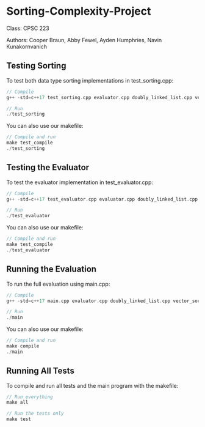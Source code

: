# Sorting-Complexity-Project

Class: CPSC 223  

Authors: Cooper Braun, Abby Fewel, Ayden Humphries, Navin Kunakornvanich

## Testing Sorting

To test both data type sorting implementations in test_sorting.cpp:

```C++
// Compile
g++ -std=c++17 test_sorting.cpp evaluator.cpp doubly_linked_list.cpp vector_sorter.cpp -o test_sorting

// Run
./test_sorting
```

You can also use our makefile:

```C++
// Compile and run
make test_compile
./test_sorting
```

## Testing the Evaluator

To test the evaluator implementation in test_evaluator.cpp:

```C++
// Compile
g++ -std=c++17 test_evaluator.cpp evaluator.cpp doubly_linked_list.cpp vector_sorter.cpp -o test_evaluator

// Run
./test_evaluator
```

You can also use our makefile:

```C++
// Compile and run
make test_compile
./test_evaluator
```

## Running the Evaluation

To run the full evaluation using main.cpp:

```C++
// Compile
g++ -std=c++17 main.cpp evaluator.cpp doubly_linked_list.cpp vector_sorter.cpp -o main

// Run
./main
```

You can also use our makefile:

```C++
// Compile and run
make compile
./main
```

## Running All Tests

To compile and run all tests and the main program with the makefile:

```C++
// Run everything
make all

// Run the tests only
make test
```